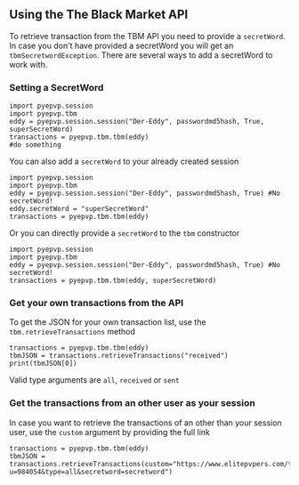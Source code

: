 Using the The Black Market API
---
To retrieve transaction from the TBM API you need to provide a `secretWord`. In case you don't have provided a secretWord you will get an `tbmSecretwordException`.
There are several ways to add a secretWord to work with.

### Setting a SecretWord

    import pyepvp.session
    import pyepvp.tbm
    eddy = pyepvp.session.session("Der-Eddy", passwordmd5hash, True, superSecretWord)
    transactions = pyepvp.tbm.tbm(eddy)
    #do something

You can also add a `secretWord` to your already created session

    import pyepvp.session
    import pyepvp.tbm
    eddy = pyepvp.session.session("Der-Eddy", passwordmd5hash, True) #No secretWord!
    eddy.secretWord = "superSecretWord"
    transactions = pyepvp.tbm.tbm(eddy)

Or you can directly provide a `secretWord` to the `tbm` constructor

    import pyepvp.session
    import pyepvp.tbm
    eddy = pyepvp.session.session("Der-Eddy", passwordmd5hash, True) #No secretWord!
    transactions = pyepvp.tbm.tbm(eddy, superSecretWord)

### Get your own transactions from the API

To get the JSON for your own transaction list, use the `tbm.retrieveTransactions` method

    transactions = pyepvp.tbm.tbm(eddy)
    tbmJSON = transactions.retrieveTransactions("received")
    print(tbmJSON[0])

Valid type arguments are `all`, `received` or `sent`

### Get the transactions from an other user as your session

In case you want to retrieve the transactions of an other than your session user, use the `custom` argument by providing the full link

    transactions = pyepvp.tbm.tbm(eddy)
    tbmJSON = transactions.retrieveTransactions(custom="https://www.elitepvpers.com/theblackmarket/api/transactions.php?u=984054&type=all&secretword=secretword")
